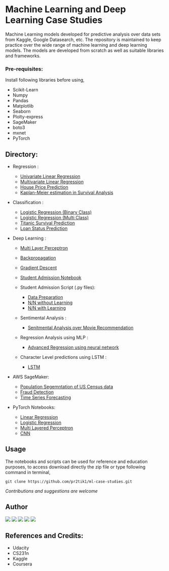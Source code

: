 # Machine Learning and Deep Learning Case Studies

Machine Learning models developed for predictive analysis over data sets from Kaggle, Google Datasearch, etc. The repository is maintained to keep practice over the wide range of machine learning and deep learning models. The models are developed from scratch as well as suitable libraries and frameworks.

### Pre-requisites:
Install following libraries before using,
  - Scikit-Learn
  - Numpy
  - Pandas
  - Matplotlib
  - Seaborn
  - Plolty-express
  - SageMaker
  - boto3
  - mxnet
  - PyTorch
  
## Directory:

  - Regression :
    - [Univariate Linear Regression](https://github.com/pr2tik1/ml-case-studies/blob/master/regression/linear_reg_one_var.ipynb)
    - [Multivariate Linear Regression](https://github.com/pr2tik1/ml-case-studies/blob/master/regression/linear_reg_multi.ipynb)
    - [House Price Prediction](https://github.com/pr2tik1/ml-case-studies/blob/master/regression/houseprice_predicion.ipynb)
    - [Kaplan-Meier estimation in Survival Analysis](https://github.com/pr2tik1/ml-case-studies/blob/master/regression/km)
    
  - Classification :
    - [Logistic Regression (Binary Class)](https://github.com/pr2tik1/ml-case-studies/tree/master/classification/logistic_binary_class.ipynb)
    - [Logistic Regression (Multi Class)](https://github.com/pr2tik1/ml-case-studies/tree/master/classification/logistic_multi_class.ipynb)
    - [Titanic Survival Prediction](https://github.com/pr2tik1/ml-case-studies/tree/master/classification/titanic-eda.ipynb)
    - [Loan Status Prediction](https://github.com/pr2tik1/ml-case-studies/tree/master/classification/Loan-status.ipynb)

  - Deep Learning : 
     - [Multi Layer Perceptron](https://github.com/pr2tik1/ml-case-studies/tree/master/neural-networks/mlp_example.py)
     - [Backpropagation](https://github.com/pr2tik1/ml-case-studies/tree/master/neural-networks/backprop_example.py)
     - [Gradient Descent](https://github.com/pr2tik1/ml-case-studies/tree/master/neural-networks/gradient_example.py)
     - [Student Admission Notebook](https://github.com/pr2tik1/ml-case-studies/tree/master/neural-networks/StudentAdmissions.ipynb)
         
     - Student Admission Script (.py files):
        - <a href="https://github.com/pr2tik1/ml-case-studies/tree/master/neural-networks/data_prep.py">Data Preparation</a><br/>
        - <a href="https://github.com/pr2tik1/ml-case-studies/tree/master/neural-networks/nn_admit.py">N/N without Learning</a><br/>
        - <a href="https://github.com/pr2tik1/ml-case-studies/tree/master/neural-networks/nn_admit_backprop.py">N/N with Learning</a><br/>
	
    - Sentimental Analysis :
      - <a href="https://github.com/pr2tik1/ml-case-studies/tree/master/neural-networks/movie-sentiment/sentiment-analysis.ipynb">Senitmental Analysis over Movie Recommendation</a><br/>
      
    - Regression Analysis using MLP :
      - <a href="https://github.com/pr2tik1/ml-case-studies/tree/master/neural-networks/house-price/house-price.ipynb">Advanced Regression using neural network</a><br/>
    
    - Character Level predictions using LSTM :
      - <a href="https://github.com/pr2tik1/ml-case-studies/tree/master/neural-networks/char-LSTM/Character_Level_LSTM.ipynb">LSTM</a><br/>

  - AWS SageMaker:
    - [Population Segemntation of US Census data](https://github.com/pr2tik1/ml-case-studies/tree/master/aws-sagemaker/Pop_Segmentation.ipynb)
    - [Fraud Detection](https://github.com/pr2tik1/ml-case-studies/tree/master/aws-sagemaker/fraud-detection.ipynb)
    - [Time Series Forecasting](https://github.com/pr2tik1/ml-case-studies/tree/master/aws-sagemaker/energy-consumption.ipynb)
  
  - PyTorch Notebooks:
    - [Linear Regression](https://github.com/pr2tik1/ml-case-studies/tree/master/PyTorch/Linear-Regression.ipynb)
    - [Logistic Regression](https://github.com/pr2tik1/ml-case-studies/tree/master/PyTorch/Logistic-Regression.ipynb)
    - [Multi Layered Perceptron](https://github.com/pr2tik1/ml-case-studies/tree/master/PyTorch/Neural-Nework.ipynb)
    - [CNN](https://github.com/pr2tik1/ml-case-studies/tree/master/PyTorch/CNN.ipynb)
    
## Usage 
The notebooks and scripts can be used for reference and education purposes, to access download directly the zip file or type following command in terminal,
```
git clone https://github.com/pr2tik1/ml-case-studies.git
```

*Contributions and suggestions are welcome*

## Author

[<img src="https://img.shields.io/badge/twitter-%231DA1F2.svg?&style=for-the-badge&logo=twitter&logoColor=white" />](https://twitter.com/Pratikpkb) [<img src="https://img.shields.io/badge/medium-%2312100E.svg?&style=for-the-badge&logo=medium&logoColor=white" />](https://medium.com/@pratikbaitha04)  [<img src="https://img.shields.io/badge/linkedin-%230077B5.svg?&style=for-the-badge&logo=linkedin&logoColor=white" />](https://www.linkedin.com/in/pratik-kumar04/) [<img src = "https://img.shields.io/badge/instagram-%23E4405F.svg?&style=for-the-badge&logo=instagram&logoColor=white">](https://www.instagram.com/pratikkumar04/) [<img src = "https://img.shields.io/badge/facebook-%231877F2.svg?&style=for-the-badge&logo=facebook&logoColor=white">](https://www.facebook.com/pr2tik1) 

## References and Credits:
-	Udacity
-	CS231n 
-	Kaggle
-	Coursera
